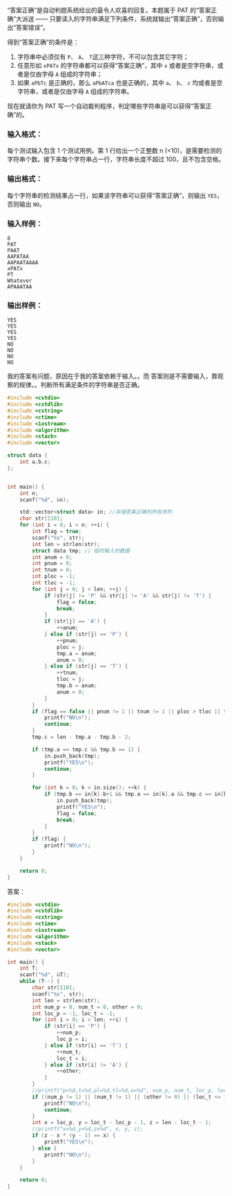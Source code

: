 “答案正确”是自动判题系统给出的最令人欢喜的回复。本题属于 PAT 的“答案正确”大派送 —— 只要读入的字符串满足下列条件，系统就输出“答案正确”，否则输出“答案错误”。

得到“答案正确”的条件是：

1. 字符串中必须仅有 `P`、 `A`、 `T`这三种字符，不可以包含其它字符；
2. 任意形如 `xPATx` 的字符串都可以获得“答案正确”，其中 `x` 或者是空字符串，或者是仅由字母 `A` 组成的字符串；
3. 如果 `aPbTc` 是正确的，那么 `aPbATca` 也是正确的，其中 `a`、 `b`、 `c` 均或者是空字符串，或者是仅由字母 `A` 组成的字符串。

现在就请你为 PAT 写一个自动裁判程序，判定哪些字符串是可以获得“答案正确”的。

### 输入格式：

每个测试输入包含 1 个测试用例。第 1 行给出一个正整数 n (\<10)，是需要检测的字符串个数。接下来每个字符串占一行，字符串长度不超过 100，且不包含空格。

### 输出格式：

每个字符串的检测结果占一行，如果该字符串可以获得“答案正确”，则输出 `YES`，否则输出 `NO`。

### 输入样例：

```
8
PAT
PAAT
AAPATAA
AAPAATAAAA
xPATx
PT
Whatever
APAAATAA

```

### 输出样例：

```
YES
YES
YES
YES
NO
NO
NO
NO
```

我的答案有问题，原因在于我的答案依赖于输入。。而 答案则是不需要输入，靠观察的规律。。判断所有满足条件的字符串是否正确。

```c
#include <cstdio>
#include <cstdlib>
#include <cstring>
#include <ctime>
#include <iostream>
#include <algorithm>
#include <stack>
#include <vector>

struct data {
    int a,b,c;
};


int main() {
    int n;
    scanf("%d", &n);

    std::vector<struct data> in; //存储答案正确的所有序列
    char str[110];
    for (int i = 0; i < n; ++i) {
        int flag = true;
        scanf("%s", str);
        int len = strlen(str);
        struct data tmp; // 临时输入的数据
        int anum = 0;
        int pnum = 0;
        int tnum = 0;
        int ploc = -1;
        int tloc = -1;
        for (int j = 0; j < len; ++j) {
            if (str[j] != 'P' && str[j] != 'A' && str[j] != 'T') {
                flag = false;
                break;
            }
            if (str[j] == 'A') {
                ++anum;
            } else if (str[j] == 'P') {
                ++pnum;
                ploc = j;
                tmp.a = anum;
                anum = 0;
            } else if (str[j] == 'T') {
                ++tnum;
                tloc = j;
                tmp.b = anum;
                anum = 0;
            }
        }
        if (flag == false || pnum != 1 || tnum != 1 || ploc > tloc || tmp.b == 0) {
            printf("NO\n");
            continue;
        }
        tmp.c = len - tmp.a - tmp.b - 2;

        if (tmp.a == tmp.c && tmp.b == 1) {
            in.push_back(tmp);
            printf("YES\n");
            continue;
        }

        for (int k = 0; k < in.size(); ++k) {
            if (tmp.b == in[k].b+1 && tmp.a == in[k].a && tmp.c == in[k].a+in[k].c) {
                in.push_back(tmp);
                printf("YES\n");
                flag = false;
                break;
            }
        }
        if (flag) {
            printf("NO\n");
        }
    }

    return 0;
}
```

答案：

```c
#include <cstdio>
#include <cstdlib>
#include <cstring>
#include <ctime>
#include <iostream>
#include <algorithm>
#include <stack>
#include <vector>

int main() {
    int T;
    scanf("%d", &T);
    while (T--) {
        char str[110];
        scanf("%s", str);
        int len = strlen(str);
        int num_p = 0, num_t = 0, other = 0;
        int loc_p = -1, loc_t = -1;
        for (int i = 0; i < len; ++i) {
            if (str[i] == 'P') {
                ++num_p;
                loc_p = i;
            } else if (str[i] == 'T') {
                ++num_t;
                loc_t = i;
            } else if (str[i] != 'A') {
                ++other;
            }
        }
        //printf("p=%d,t=%d,pl=%d,tl=%d,o=%d", num_p, num_t, loc_p, loc_t, other);
        if ((num_p != 1) || (num_t != 1) || (other != 0) || (loc_t <= 1+loc_p)) {
            printf("NO\n");
            continue;
        }
        int x = loc_p, y = loc_t - loc_p - 1, z = len - loc_t - 1;
        //printf("x=%d,y=%d,z=%d", x, y, z);
        if (z - x * (y - 1) == x) {
            printf("YES\n");
        } else {
            printf("NO\n");
        }
    }

    return 0;
}
```